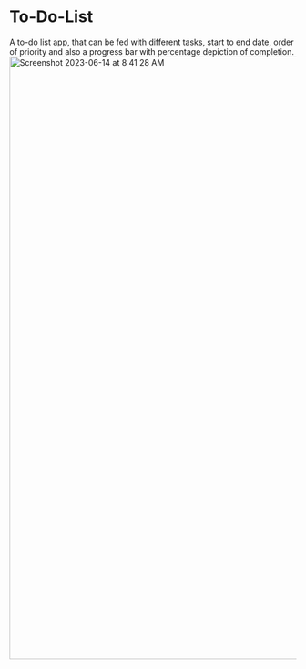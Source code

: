 # To-Do-List
A to-do list app, that can be fed with different tasks, start to end date, order of priority and also a progress bar with percentage depiction of completion.
<img width="1058" alt="Screenshot 2023-06-14 at 8 41 28 AM" src="https://github.com/shatanshu3006/To-Do-List/assets/100084737/9342f597-7e96-40b7-8446-f0c940e5c2c0">
